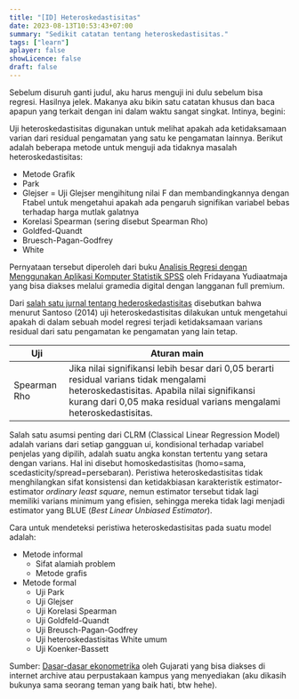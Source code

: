 ```yaml
---
title: "[ID] Heteroskedastisitas"
date: 2023-08-13T10:53:43+07:00
summary: "Sedikit catatan tentang heteroskedastisitas." 
tags: ["learn"]
aplayer: false
showLicence: false
draft: false
---
```


Sebelum disuruh ganti judul, aku harus menguji ini dulu sebelum bisa regresi. Hasilnya jelek. Makanya aku bikin satu catatan khusus dan baca apapun yang terkait dengan ini dalam waktu sangat singkat. Intinya, begini:

Uji heteroskedastisitas digunakan untuk melihat apakah ada ketidaksamaan varian dari residual pengamatan yang satu ke pengamatan lainnya. Berikut adalah beberapa metode untuk menguji ada tidaknya masalah heteroskedastisitas:
- Metode Grafik
- Park
- Glejser = Uji Glejser mengihitung nilai F dan membandingkannya dengan Ftabel untuk mengetahui apakah ada pengaruh signifikan variabel bebas terhadap harga mutlak galatnya
- Korelasi Spearman (sering disebut Spearman Rho)
- Goldfed-Quandt 
- Bruesch-Pagan-Godfrey 
- White

Pernyataan tersebut diperoleh dari buku [Analisis Regresi dengan Menggunakan Aplikasi Komputer Statistik SPSS](https://onesearch.id/Record/IOS3659.31857) oleh Fridayana Yudiaatmaja yang bisa diakses melalui gramedia digital dengan langganan full premium.

Dari [salah satu jurnal tentang hederoskedastisitas](https://jurnal.unitri.ac.id/index.php/Optima/article/view/1250) disebutkan bahwa menurut Santoso (2014) uji heteroskedastisitas dilakukan untuk mengetahui apakah di dalam sebuah model regresi terjadi ketidaksamaan varians residual dari satu pengamatan ke pengamatan yang lain tetap.

| Uji          | Aturan main                                                                                                                                                                                                  |
| ------------ | ------------------------------------------------------------------------------------------------------------------------------------------------------------------------------------------------------------ |
| Spearman Rho | Jika nilai signifikansi lebih besar dari 0,05 berarti residual varians tidak mengalami heteroskedastisitas. Apabila nilai signifikansi kurang dari 0,05 maka residual varians mengalami heteroskedastisitas. |

Salah satu asumsi penting dari CLRM (Classical Linear Regression Model) adalah varians dari setiap gangguan ui, kondisional terhadap variabel penjelas yang dipilih, adalah suatu angka konstan tertentu yang setara dengan varians. Hal ini disebut homoskedastisitas (homo=sama, scedasticity/spread=persebaran). Peristiwa heteroskedastisitas tidak menghilangkan sifat konsistensi dan ketidakbiasan karakteristik estimator-estimator *ordinary least square*, nemun estimator tersebut tidak lagi memiliki varians minimum yang efisien, sehingga mereka tidak lagi menjadi estimator yang BLUE (*Best Linear Unbiased Estimator*).

Cara untuk mendeteksi peristiwa heteroskedastisitas pada suatu model adalah:
- Metode informal
	- Sifat alamiah problem
	- Metode grafis
- Metode formal
	- Uji Park
	- Uji Glejser
	- Uji Korelasi Spearman
	- Uji Goldfeld-Quandt
	- Uji Breusch-Pagan-Godfrey
	- Uji heteroskedastisitas White umum
	- Uji Koenker-Bassett

Sumber: [Dasar-dasar ekonometrika](https://archive.org/details/basiceconometric0000guja_g4u9) oleh Gujarati yang bisa diakses di internet archive atau perpustakaan kampus yang menyediakan (aku dikasih bukunya sama seorang teman yang baik hati, btw hehe).